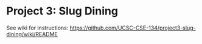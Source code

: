 # Project 3: Slug Dining

See wiki for instructions: https://github.com/UCSC-CSE-134/project3-slug-dining/wiki/README
